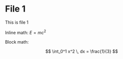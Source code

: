 # File 1
This is file 1

Inline math: $E = mc^2$

Block math:

$$
\int_0^1 x^2 \, dx = \frac{1}{3}
$$
